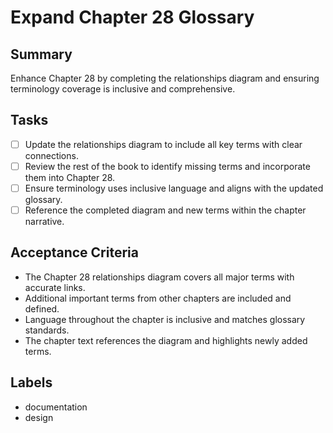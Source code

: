 # Expand Chapter 28 Glossary

## Summary
Enhance Chapter 28 by completing the relationships diagram and ensuring terminology coverage is inclusive and comprehensive.

## Tasks
- [ ] Update the relationships diagram to include all key terms with clear connections.
- [ ] Review the rest of the book to identify missing terms and incorporate them into Chapter 28.
- [ ] Ensure terminology uses inclusive language and aligns with the updated glossary.
- [ ] Reference the completed diagram and new terms within the chapter narrative.

## Acceptance Criteria
- The Chapter 28 relationships diagram covers all major terms with accurate links.
- Additional important terms from other chapters are included and defined.
- Language throughout the chapter is inclusive and matches glossary standards.
- The chapter text references the diagram and highlights newly added terms.

## Labels
- documentation
- design
